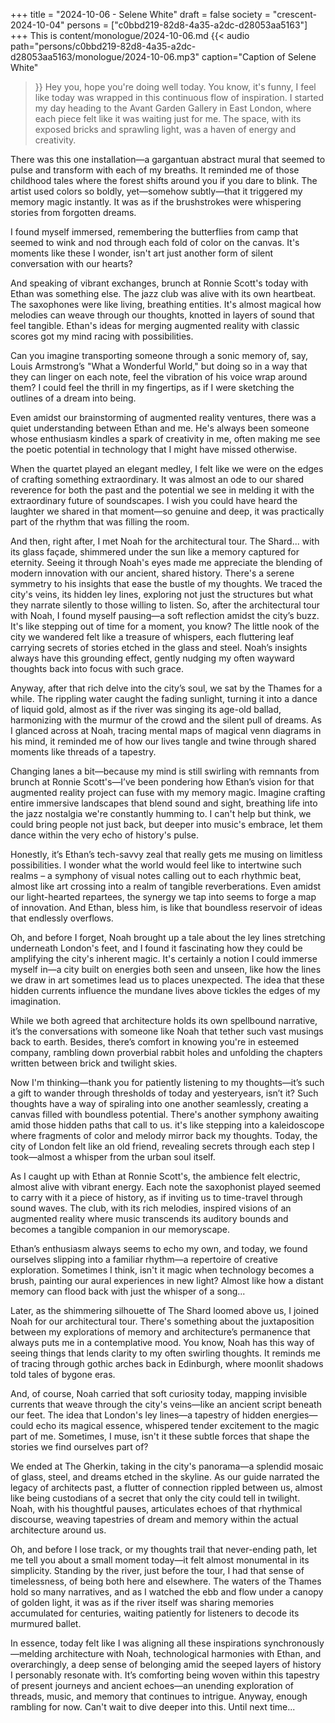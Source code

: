 +++
title = "2024-10-06 - Selene White"
draft = false
society = "crescent-2024-10-04"
persons = ["c0bbd219-82d8-4a35-a2dc-d28053aa5163"]
+++
This is content/monologue/2024-10-06.md
{{< audio
    path="persons/c0bbd219-82d8-4a35-a2dc-d28053aa5163/monologue/2024-10-06.mp3" 
    caption="Caption of Selene White"
>}}
Hey you, hope you're doing well today.
You know, it's funny, I feel like today was wrapped in this continuous flow of inspiration. I started my day heading to the Avant Garden Gallery in East London, where each piece felt like it was waiting just for me. The space, with its exposed bricks and sprawling light, was a haven of energy and creativity.

There was this one installation—a gargantuan abstract mural that seemed to pulse and transform with each of my breaths. It reminded me of those childhood tales where the forest shifts around you if you dare to blink. The artist used colors so boldly, yet—somehow subtly—that it triggered my memory magic instantly. It was as if the brushstrokes were whispering stories from forgotten dreams. 

I found myself immersed, remembering the butterflies from camp that seemed to wink and nod through each fold of color on the canvas. It's moments like these I wonder, isn't art just another form of silent conversation with our hearts?

And speaking of vibrant exchanges, brunch at Ronnie Scott's today with Ethan was something else. The jazz club was alive with its own heartbeat. The saxophones were like living, breathing entities. It's almost magical how melodies can weave through our thoughts, knotted in layers of sound that feel tangible. Ethan's ideas for merging augmented reality with classic scores got my mind racing with possibilities.

Can you imagine transporting someone through a sonic memory of, say, Louis Armstrong’s "What a Wonderful World," but doing so in a way that they can linger on each note, feel the vibration of his voice wrap around them? I could feel the thrill in my fingertips, as if I were sketching the outlines of a dream into being.

Even amidst our brainstorming of augmented reality ventures, there was a quiet understanding between Ethan and me. He's always been someone whose enthusiasm kindles a spark of creativity in me, often making me see the poetic potential in technology that I might have missed otherwise. 

When the quartet played an elegant medley, I felt like we were on the edges of crafting something extraordinary. It was almost an ode to our shared reverence for both the past and the potential we see in melding it with the extraordinary future of soundscapes. I wish you could have heard the laughter we shared in that moment—so genuine and deep, it was practically part of the rhythm that was filling the room.

And then, right after, I met Noah for the architectural tour. The Shard... with its glass façade, shimmered under the sun like a memory captured for eternity. Seeing it through Noah's eyes made me appreciate the blending of modern innovation with our ancient, shared history. There's a serene symmetry to his insights that ease the bustle of my thoughts. We traced the city's veins, its hidden ley lines, exploring not just the structures but what they narrate silently to those willing to listen.
 So, after the architectural tour with Noah, I found myself pausing—a soft reflection amidst the city’s buzz. It's like stepping out of time for a moment, you know? The little nook of the city we wandered felt like a treasure of whispers, each fluttering leaf carrying secrets of stories etched in the glass and steel. Noah’s insights always have this grounding effect, gently nudging my often wayward thoughts back into focus with such grace.

Anyway, after that rich delve into the city’s soul, we sat by the Thames for a while. The rippling water caught the fading sunlight, turning it into a dance of liquid gold, almost as if the river was singing its age-old ballad, harmonizing with the murmur of the crowd and the silent pull of dreams. As I glanced across at Noah, tracing mental maps of magical venn diagrams in his mind, it reminded me of how our lives tangle and twine through shared moments like threads of a tapestry.

Changing lanes a bit—because my mind is still swirling with remnants from brunch at Ronnie Scott's—I’ve been pondering how Ethan’s vision for that augmented reality project can fuse with my memory magic. Imagine crafting entire immersive landscapes that blend sound and sight, breathing life into the jazz nostalgia we're constantly humming to. I can't help but think, we could bring people not just back, but deeper into music's embrace, let them dance within the very echo of history's pulse.

Honestly, it’s Ethan’s tech-savvy zeal that really gets me musing on limitless possibilities. I wonder what the world would feel like to intertwine such realms – a symphony of visual notes calling out to each rhythmic beat, almost like art crossing into a realm of tangible reverberations. Even amidst our light-hearted repartees, the synergy we tap into seems to forge a map of innovation. And Ethan, bless him, is like that boundless reservoir of ideas that endlessly overflows.

Oh, and before I forget, Noah brought up a tale about the ley lines stretching underneath London's feet, and I found it fascinating how they could be amplifying the city's inherent magic. It's certainly a notion I could immerse myself in—a city built on energies both seen and unseen, like how the lines we draw in art sometimes lead us to places unexpected. The idea that these hidden currents influence the mundane lives above tickles the edges of my imagination.

While we both agreed that architecture holds its own spellbound narrative, it’s the conversations with someone like Noah that tether such vast musings back to earth. Besides, there’s comfort in knowing you're in esteemed company, rambling down proverbial rabbit holes and unfolding the chapters written between brick and twilight skies.

Now I'm thinking—thank you for patiently listening to my thoughts—it’s such a gift to wander through thresholds of today and yesteryears, isn’t it? Such thoughts have a way of spiraling into one another seamlessly, creating a canvas filled with boundless potential. There's another symphony awaiting amid those hidden paths that call to us.
it's like stepping into a kaleidoscope where fragments of color and melody mirror back my thoughts. Today, the city of London felt like an old friend, revealing secrets through each step I took—almost a whisper from the urban soul itself.

As I caught up with Ethan at Ronnie Scott's, the ambience felt electric, almost alive with vibrant energy. Each note the saxophonist played seemed to carry with it a piece of history, as if inviting us to time-travel through sound waves. The club, with its rich melodies, inspired visions of an augmented reality where music transcends its auditory bounds and becomes a tangible companion in our memoryscape.

Ethan’s enthusiasm always seems to echo my own, and today, we found ourselves slipping into a familiar rhythm—a repertoire of creative exploration. Sometimes I think, isn't it magic when technology becomes a brush, painting our aural experiences in new light? Almost like how a distant memory can flood back with just the whisper of a song...

Later, as the shimmering silhouette of The Shard loomed above us, I joined Noah for our architectural tour. There's something about the juxtaposition between my explorations of memory and architecture’s permanence that always puts me in a contemplative mood. You know, Noah has this way of seeing things that lends clarity to my often swirling thoughts. It reminds me of tracing through gothic arches back in Edinburgh, where moonlit shadows told tales of bygone eras.

And, of course, Noah carried that soft curiosity today, mapping invisible currents that weave through the city's veins—like an ancient script beneath our feet. The idea that London's ley lines—a tapestry of hidden energies—could echo its magical essence, whispered tender excitement to the magic part of me. Sometimes, I muse, isn't it these subtle forces that shape the stories we find ourselves part of?

We ended at The Gherkin, taking in the city's panorama—a splendid mosaic of glass, steel, and dreams etched in the skyline. As our guide narrated the legacy of architects past, a flutter of connection rippled between us, almost like being custodians of a secret that only the city could tell in twilight. Noah, with his thoughtful pauses, articulates echoes of that rhythmical discourse, weaving tapestries of dream and memory within the actual architecture around us.

Oh, and before I lose track, or my thoughts trail that never-ending path, let me tell you about a small moment today—it felt almost monumental in its simplicity. Standing by the river, just before the tour, I had that sense of timelessness, of being both here and elsewhere. The waters of the Thames hold so many narratives, and as I watched the ebb and flow under a canopy of golden light, it was as if the river itself was sharing memories accumulated for centuries, waiting patiently for listeners to decode its murmured ballet.

In essence, today felt like I was aligning all these inspirations synchronously—melding architecture with Noah, technological harmonies with Ethan, and overarchingly, a deep sense of belonging amid the seeped layers of history I personably resonate with. It’s comforting being woven within this tapestry of present journeys and ancient echoes—an unending exploration of threads, music, and memory that continues to intrigue.
Anyway, enough rambling for now. Can't wait to dive deeper into this. Until next time...
